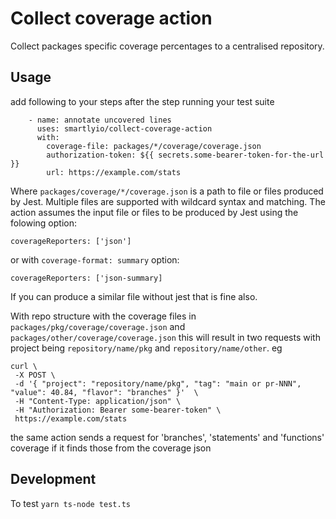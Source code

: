 # Collect coverage action

Collect packages specific coverage percentages to a centralised repository.

## Usage

add following to your steps after the step running your test suite

```
    - name: annotate uncovered lines
      uses: smartlyio/collect-coverage-action
      with:
        coverage-file: packages/*/coverage/coverage.json
        authorization-token: ${{ secrets.some-bearer-token-for-the-url }}
        url: https://example.com/stats
```

Where `packages/coverage/*/coverage.json` is a path to file or files produced by Jest. Multiple files are supported with wildcard syntax and matching. The action assumes the input file or files to be produced by Jest using the folowing option:

```
coverageReporters: ['json']
```

or with `coverage-format: summary` option:

```
coverageReporters: ['json-summary]
```
If you can produce a similar file without jest that is fine also.


With repo structure with the coverage files in 
`packages/pkg/coverage/coverage.json` and `packages/other/coverage/coverage.json` this will 
result in two requests with project being `repository/name/pkg` and `repository/name/other`. eg

```
curl \
 -X POST \
 -d '{ "project": "repository/name/pkg", "tag": "main or pr-NNN", "value": 40.84, "flavor": "branches" }'  \
 -H "Content-Type: application/json" \
 -H "Authorization: Bearer some-bearer-token" \
 https://example.com/stats
```

the same action sends a request for 'branches', 'statements' and 'functions' coverage if it finds those from the
coverage json

## Development

To test `yarn ts-node test.ts`
